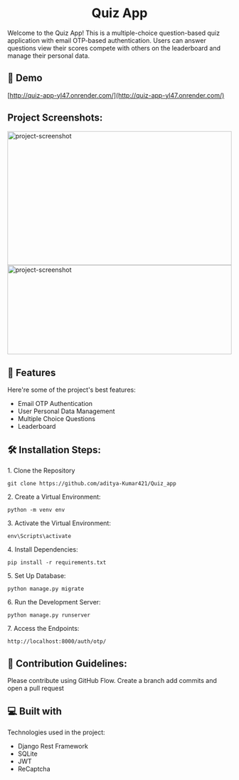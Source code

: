 <h1 align="center" id="title">Quiz App</h1>

<p id="description">Welcome to the Quiz App! This is a multiple-choice question-based quiz application with email OTP-based authentication. Users can answer questions view their scores compete with others on the leaderboard and manage their personal data.</p>

<h2>🚀 Demo</h2>

[http://quiz-app-yl47.onrender.com/](http://quiz-app-yl47.onrender.com/)

<h2>Project Screenshots:</h2>

<img src="https://i.ibb.co/rs73MbS/Screenshot-187.png" alt="project-screenshot" width="100%" height="300/">

<img src="https://i.ibb.co/T1k5Yqp/Screenshot-188.png" alt="project-screenshot" width="100%" height="200/">

  
  
<h2>🧐 Features</h2>

Here're some of the project's best features:

*   Email OTP Authentication
*   User Personal Data Management
*   Multiple Choice Questions
*   Leaderboard

<h2>🛠️ Installation Steps:</h2>

<p>1. Clone the Repository</p>

```
git clone https://github.com/aditya-Kumar421/Quiz_app
```

<p>2. Create a Virtual Environment:</p>

```
python -m venv env
```

<p>3. Activate the Virtual Environment:</p>

```
env\Scripts\activate
```

<p>4. Install Dependencies:</p>

```
pip install -r requirements.txt
```

<p>5. Set Up Database:</p>

```
python manage.py migrate
```

<p>6. Run the Development Server:</p>

```
python manage.py runserver
```

<p>7. Access the Endpoints:</p>

```
http://localhost:8000/auth/otp/
```

<h2>🍰 Contribution Guidelines:</h2>

Please contribute using GitHub Flow. Create a branch add commits and open a pull request

  
  
<h2>💻 Built with</h2>

Technologies used in the project:

*   Django Rest Framework
*   SQLite
*   JWT
*   ReCaptcha
